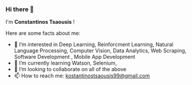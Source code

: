 ### Hi there 👋

I'm **Constantinos Tsaousis** !

Here are some facts about me:

- :thinking: I’m interested in Deep Learning, Reinforcment Learning, Natural Language Processing, Computer Vision, Data Analytics, Web Scraping, Software Development , Mobile App Development
- 🌱 I’m currently learning Watson, Selenium, 
- 👯 I’m looking to collaborate on all of the above
- 📫 How to reach me: kostantinostsaousis99@gmail.com


